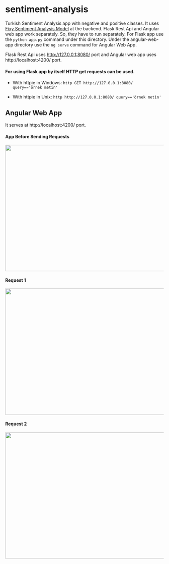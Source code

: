 # sentiment-analysis

Turkish Sentiment Analysis app with negative and positive classes. It uses [Fixy Sentiment Analysis Model](https://github.com/Fixy-TR/fixy) at the backend. Flask Rest Api and Angular web app work separately. So, they have to run separately. For Flask app use the ```python app.py``` command under this directory. Under the angular-web-app directory use the ```ng serve``` command for Angular Web App.

Flask Rest Api uses http://127.0.0.1:8080/ port and Angular web app uses http://localhost:4200/ port. 

#### For using Flask app by itself HTTP get requests can be used.

* With httpie in Windows: ``` http GET http://127.0.0.1:8080/ query=='örnek metin' ```

* With httpie in Unix: ```http http://127.0.0.1:8080/ query=='örnek metin' ```

## Angular Web App
It serves at http://localhost:4200/ port.

#### App Before Sending Requests

<img src="https://github.com/fzehracetin/cbot-sentiment-analysis/blob/master/images/sentiment%20analysis.JPG" width=700 height=400>

#### Request 1

<img src="https://github.com/fzehracetin/cbot-sentiment-analysis/blob/master/images/deneme1.JPG" width=700 height=400>

#### Request 2

<img src="https://github.com/fzehracetin/cbot-sentiment-analysis/blob/master/images/deneme2.JPG" width=700 height=400>




